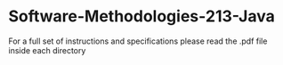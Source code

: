# Software-Methodologies-213-Java

For a full set of instructions and specifications please read the .pdf file inside each directory
